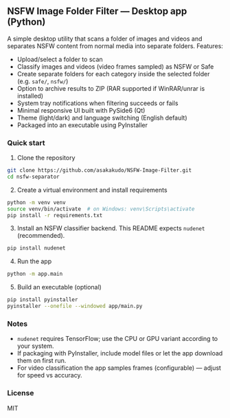 ## NSFW Image Folder Filter — Desktop app (Python)

A simple desktop utility that scans a folder of images and videos and separates NSFW content from normal media into separate folders. Features:

* Upload/select a folder to scan
* Classify images and videos (video frames sampled) as NSFW or Safe
* Create separate folders for each category inside the selected folder (e.g. `safe/`, `nsfw/`)
* Option to archive results to ZIP (RAR supported if WinRAR/unrar is installed)
* System tray notifications when filtering succeeds or fails
* Minimal responsive UI built with PySide6 (Qt)
* Theme (light/dark) and language switching (English default)
* Packaged into an executable using PyInstaller

### Quick start

1. Clone the repository

```bash
git clone https://github.com/asakakudo/NSFW-Image-Filter.git
cd nsfw-separator
```

2. Create a virtual environment and install requirements

```bash
python -m venv venv
source venv/bin/activate  # on Windows: venv\Scripts\activate
pip install -r requirements.txt
```

3. Install an NSFW classifier backend. This README expects `nudenet` (recommended).

```bash
pip install nudenet
```

4. Run the app

```bash
python -m app.main
```

5. Build an executable (optional)

```bash
pip install pyinstaller
pyinstaller --onefile --windowed app/main.py
```

### Notes

* `nudenet` requires TensorFlow; use the CPU or GPU variant according to your system.
* If packaging with PyInstaller, include model files or let the app download them on first run.
* For video classification the app samples frames (configurable) — adjust for speed vs accuracy.

### License

MIT


